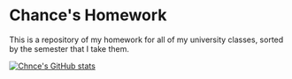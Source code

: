 # Chance's Homework
This is a repository of my homework for all of my university classes, sorted by the semester that I take them.

[![Chnce's GitHub stats](https://github-readme-stats.vercel.app/api?username=ozatyx)](https://github.com/anuraghazra/github-readme-stats)
